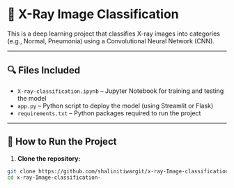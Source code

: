 # 🩻 X-Ray Image Classification

This is a deep learning project that classifies X-ray images into categories (e.g., Normal, Pneumonia) using a Convolutional Neural Network (CNN).

---

## 🔍 Files Included

- `X-ray-classification.ipynb` – Jupyter Notebook for training and testing the model  
- `app.py` – Python script to deploy the model (using Streamlit or Flask)  
- `requirements.txt` – Python packages required to run the project

---

## 🚀 How to Run the Project

1. **Clone the repository:**
```bash
git clone https://github.com/shalinitiwargit/x-ray-Image-classification-
cd x-ray-Image-classification-
